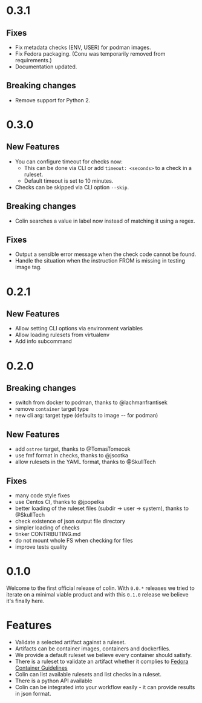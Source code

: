 # 0.3.1

## Fixes

- Fix metadata checks (ENV, USER) for podman images.
- Fix Fedora packaging. (Conu was temporarily removed from requirements.)
- Documentation updated.

## Breaking changes

* Remove support for Python 2.


# 0.3.0

## New Features

* You can configure timeout for checks now:
  * This can be done via CLI or add `timeout: <seconds>` to a check in a ruleset.
  * Default timeout is set to 10 minutes.
* Checks can be skipped via CLI option `--skip`.

## Breaking changes

* Colin searches a value in label now instead of matching it using a regex.

## Fixes

* Output a sensible error message when the check code cannot be found.
* Handle the situation when the instruction FROM is missing in testing image tag.


# 0.2.1

## New Features

* Allow setting CLI options via environment variables
* Allow loading rulesets from virtualenv
* Add info subcommand

# 0.2.0

## Breaking changes

* switch from docker to podman, thanks to @lachmanfrantisek
* remove `container` target type
* new cli arg: target type (defaults to image -- for podman)

## New Features

* add `ostree` target, thanks to @TomasTomecek
* use fmf format in checks, thanks to @jscotka
* allow rulesets in the YAML format, thanks to @SkullTech

## Fixes

* many code style fixes
* use Centos CI, thanks to @jpopelka
* better loading of the ruleset files (subdir -> user -> system), thanks to @SkullTech
* check existence of json output file directory
* simpler loading of checks
* tinker CONTRIBUTING.md
* do not mount whole FS when checking for files
* improve tests quality


# 0.1.0

Welcome to the first official release of colin. With `0.0.*` releases we tried to iterate on a minimal viable product and with this `0.1.0` release we believe it's finally here.

# Features

* Validate a selected artifact against a ruleset.
* Artifacts can be container images, containers and dockerfiles.
* We provide a default ruleset we believe every container should satisfy.
* There is a ruleset to validate an artifact whether it complies to [Fedora Container Guidelines](https://fedoraproject.org/wiki/Container:Guidelines)
* Colin can list available rulesets and list checks in a ruleset.
* There is a python API available
* Colin can be integrated into your workflow easily - it can provide results in json format.
